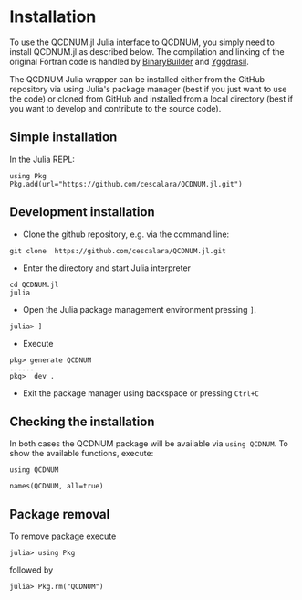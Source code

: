 # Installation

To use the QCDNUM.jl Julia interface to QCDNUM, you simply need to install QCDNUM.jl as described below. The compilation and linking of the original Fortran code is handled by [BinaryBuilder](https://github.com/JuliaPackaging/BinaryBuilder.jl) and [Yggdrasil](https://github.com/JuliaPackaging/Yggdrasil).

The QCDNUM Julia wrapper can be installed either from the GitHub repository via using Julia's package manager (best if you just want to use the code) or cloned from GitHub and installed from a local directory (best if you want to develop and contribute to the source code).

## Simple installation

In the Julia REPL:

```@repl
using Pkg
Pkg.add(url="https://github.com/cescalara/QCDNUM.jl.git")
```

## Development installation 

- Clone the github repository, e.g. via the command line:
```
git clone  https://github.com/cescalara/QCDNUM.jl.git
```

- Enter the directory and start Julia interpreter
```
cd QCDNUM.jl
julia
```

-  Open the Julia package management environment pressing ``]``.

```
julia> ]
```

 - Execute 
```
pkg> generate QCDNUM
...... 
pkg>  dev .
```
 - Exit the package manager using backspace or pressing `Ctrl+C`

## Checking the installation

In both cases the QCDNUM package will be available via `using QCDNUM`.
To show the available functions, execute:
```@repl
using QCDNUM

names(QCDNUM, all=true)
```

## Package removal

To remove package execute

```
julia> using Pkg
```
followed by 

```
julia> Pkg.rm("QCDNUM")
```
